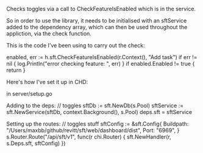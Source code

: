 Checks toggles via a call to CheckFeatureIsEnabled which is in the service.

So in order to use the library, it needs to be initialised with an sftService added to the
dependency array, which can then be used throughout the appliction, via the check function.

This is the code I've been using to carry out the check:

enabled, err := h.sft.CheckFeatureIsEnabled(r.Context(), "Add task")
if err != nil {
    log.Println("error checking feature: ", err)
}
if enabled.Enabled != true { 
    return
}



Here's how I've set it up in CHD:

in server/setup.go

Adding to the deps:
// toggles
sftDb := sft.NewDb(s.Pool)
sftService := sft.NewService(sftDb, context.Background(), s.Pool)
deps.sft = sftService

Setting up the routes:
// toggles stuff
sftConfig := &sft.Config{
Buildpath: "/Users/maxbb/github/revitt/sft/web/dashboard/dist",
Port:      "6969",
}
	s.Router.Route("/api/sft/v1", func(r chi.Router) {
		sft.NewHandler(r, s.Deps.sft, sftConfig)
	})


